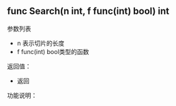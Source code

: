 ## func Search(n int, f func(int) bool) int 

参数列表

- n 表示切片的长度
- f func(int) bool类型的函数

返回值：

- 返回

功能说明：